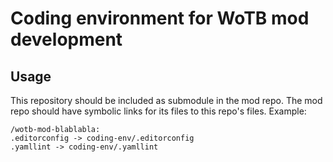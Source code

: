 # Coding environment for WoTB mod development

## Usage
This repository should be included as submodule in the mod repo. The mod repo should have symbolic links for its files to this repo's files.
Example:
```
/wotb-mod-blablabla:
.editorconfig -> coding-env/.editorconfig
.yamllint -> coding-env/.yamllint
```
